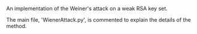 An implementation of the Weiner's attack on a weak RSA key set.

The main file, 'WienerAttack.py', is commented to explain the details of the method.
